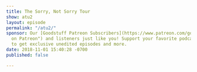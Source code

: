 ```yaml
---
title: The Sorry, Not Sorry Tour
show: atu2
layout: episode
permalink: "/atu2/"
sponsor: Our [Goodstuff Patreon Subscribers](https://www.patreon.com/goodstuff "Goodstuff
  on Patreon") and listeners just like you! Support your favorite podcasts directly
  to get exclusive unedited episodes and more.
date: 2018-11-01 15:40:28 -0700
published: false

---
```

